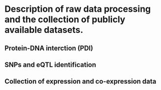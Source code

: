 # Description of raw data processing and the collection of publicly available datasets.

## Protein-DNA interction (PDI)

## SNPs and eQTL identification

## Collection of expression and co-expression data
